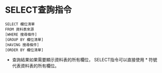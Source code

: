 # SELECT查詢指令

```
SELECT 欄位清單  
FROM 資料表來源 
[WHERE 搜尋條件] 
[GROUP BY 欄位清單] 
[HAVING 搜尋條件] 
[ORDER BY 欄位清單] 
```

* 查詢結果如果需要顯示資料表的所有欄位， SELECT指令可以直接使用 * 符號代表資料表的所有欄位。 
